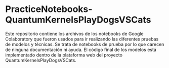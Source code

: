 # PracticeNotebooks-QuantumKernelsPlayDogsVSCats
Este repositorio contiene los archivos de los notebooks de Google Colaboratory que fueron usados para ir realizando las diferentes pruebas de modelos y técnicas. Se trata de notebooks de prueba por lo que carecen de ninguna documentación ni ayuda. El código final de los modelos está implementado dentro de la plataforma web del proyecto QuantumKernelsPlayDogsVSCats.
